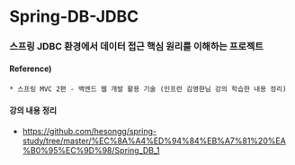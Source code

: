 # Spring-DB-JDBC


### 스프링 JDBC 환경에서 데이터 접근 핵심 원리를 이해하는 프로젝트

#### Reference) 
	* 스프링 MVC 2편 - 백엔드 웹 개발 활용 기술 (인프런 김영한님 강의 학습한 내용 정리)

  
#### 강의 내용 정리

- https://github.com/hesongg/spring-study/tree/master/%EC%8A%A4%ED%94%84%EB%A7%81%20%EA%B0%95%EC%9D%98/Spring_DB_1
